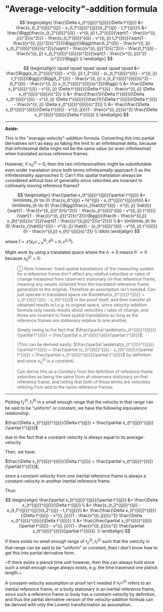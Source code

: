 # "Average-velocity"-addition formula

$$
\begin{align}
\frac{\Delta x_{t^{(j)}}^{(j)}}{\Delta t^{(j)}} &= \frac{x_{t_2^{(j)}}^{(j)} - x_{t_1^{(j)}}^{(j)}}{t_2^{(j)} - t_1^{(j)}}\\
&= \frac{\Bigg(\frac{x_{t_2^{(i)}}^{(i)} - v^{(i, j)} t_2^{(i)}}{\sqrt{1 - \frac{{v^{(i, j)}}^2}{c^2}}} - \frac{x_{t_1^{(i)}}^{(i)} - v^{(i, j)} t_1^{(i)}}{\sqrt{1 - \frac{{v^{(i, j)}}^2}{c^2}}}\Bigg)}{\Bigg(\frac{t_2^{(i)} - \frac{v^{(i, j)} x_{t_2^{(i)}}^{(i)}}{c^2}}{\sqrt{1 - \frac{{v^{(i, j)}}^2}{c^2}}} - \frac{t_1^{(i)} - \frac{v^{(i, j)} x_{t_1^{(i)}}^{(i)}}{c^2}}{\sqrt{1 - \frac{{v^{(i, j)}}^2}{c^2}}}\Bigg)} \\
\end{align}
$$

$$
\begin{align}
\quad \quad \quad \quad \quad \quad &= \frac{\Bigg(x_{t_2^{(i)}}^{(i)} - v^{(i, j)} t_2^{(i)} - (x_{t_1^{(i)}}^{(i)} - v^{(i, j)} t_1^{(i)})\Bigg)}{\Bigg(t_2^{(i)} - \frac{v^{(i, j)} x_{t_2^{(i)}}^{(i)}}{c^2} - (t_1^{(i)} - \frac{v^{(i, j)} x_{t_1^{(i)}}^{(i)}}{c^2})\Bigg)} \\
&= \frac{\Delta x_{t^{(i)}}^{(i)} - v^{(i, j)} \Delta t^{(i)}}{\Delta t^{(i)} - \frac{v^{(i, j)} \Delta x_{t^{(i)}}^{(i)}}{c^2}} \\
&= \frac{(\frac{1}{\Delta t^{(i)}})(\Delta x_{t^{(i)}}^{(i)} - v^{(i, j)} \Delta t^{(i)})}{(\frac{1}{\Delta t^{(i)}})(\Delta t^{(i)} - \frac{v^{(i, j)} \Delta x_{t^{(i)}}^{(i)}}{c^2})} \\
&= \frac{\frac{\Delta x_{t^{(i)}}^{(i)}}{\Delta t^{(i)}} - v^{(i, j)}}{1 - \frac{v^{(i, j)}}{c^2} \frac{\Delta x_{t^{(i)}}^{(i)}}{\Delta t^{(i)}}} \\
\end{align}
$$

---

**Aside:**

This is the "average-velocity"-addition formula. Converting this into partial derivatives isn't as easy as taking the limit to an infinitesimal delta, because that infinitesimal delta might not be the same value (or even infinitesimal) when translated across reference frames.

However, if $x_{0}^{(i)} = 0$, then the two infinitesimalities might be substitutable even under translation since both terms infinitesimally approach $0$ as the infinitesimality approaches $0$. Can't this spatial translation always be considered without loss of generality since velocities are invariant to collinearly moving reference frames?

$$
\begin{align}
\frac{\partial x_{t^{(j)}}^{(j)}}{\partial t^{(j)}} &= \lim\limits_{h \to 0} \frac{x_{t^{(j)} + h}^{(j)} - x_{t^{(j)}}^{(j)}}{h}\\
&= \lim\limits_{h \to 0} \frac{\Bigg(\frac{x_{\hat{t}}^{(i)} - v^{(i, j)} \hat{t}}{\sqrt{1 - \frac{{v^{(i, j)}}^2}{c^2}}} - \frac{x_{t^{(i)}}^{(i)} - v^{(i, j)} t^{(i)}}{\sqrt{1 - \frac{{v^{(i, j)}}^2}{c^2}}}\Bigg)}{\frac{h - \frac{v^{(i,j)} x_{h}^{(i)}}{c^2}}{\sqrt{1 - \frac{{v^{(i,j)}}^2}{c^2}}}} \\
&= \lim\limits_{h \to 0} \frac{x_{\hat{t}}^{(i)} - v^{(i, j)} \hat{t} - (x_{t^{(i)}}^{(i)} - v^{(i, j)} t^{(i)})}{h - \frac{v^{(i,j)} x_{h}^{(i)}}{c^2}} \\
\ldots
\end{align}
$$

where $\hat{t} = \mathcal{T}(x_{t^{(j)} + h}^{(j)}, t^{(j)} + h, v^{(i,j)})$.

Might work by using a translated space where the $h \to 0$ means $h' \to 0$ because $x_{0}^{(j)} = 0$:

> !&#x20DD; Note however: fixed spatial translations of the measuring system for a reference frame don't affect any relative velocities or rates of change measured from observers stationary on that reference frame, meaning any results obtained from the translated reference frame generalize to the original. Therefore an assumption isn't needed. Can just operate in translated space via $\widehat{x_{t^{(i)}}^{(i)}} = x_{t^{(i)}}^{(i)} - x_{0}^{(i)}$ in the proof itself, and then transfer all obtained results w.l.o.g. to original space, since velocity-addition formula only needs results about velocities / rates of change, and those are invariant to fixed spatial translations as long as the reference frames are stationary relative to one another.
>
> Simply owing to the fact that $\frac{\partial \widehat{x_{t^{(i)}}^{(i)}}}{\partial t^{(i)}} = \frac{\partial x_{t^{(i)}}^{(i)}}{\partial t^{(i)}}$.
>
> (This can be derived easily: $\frac{\partial \widehat{x_{t^{(i)}}^{(i)}}}{\partial t^{(i)}} = \frac{\partial (x_{t^{(i)}}^{(i)} - x_{0}^{(i)})}{\partial t^{(i)}} = \frac{\partial x_{t^{(i)}}^{(i)}}{\partial t^{(i)}}$ by definition and since $x_{0}^{(i)}$ is a constant).
>
> Can derive this as a Corollary from the definition of reference frame velocities as being the same from all observers stationary on that reference frame, and noting that both of those terms are velocities refering from and to the same reference frames.

---

Picking $t_2^{(j)}, t_1^{(j)}$ in a small enough range that the velocity in that range can be said to be "uniform" or constant, we have the following equivalence relationship:

$\frac{\Delta x_{t^{(j)}}^{(j)}}{\Delta t^{(j)}} = \frac{\partial x_{t^{(j)}}^{(j)}}{\partial t^{(j)}}$

due to the fact that a constant-velocity is always equal to its average-velocity.

Then, we have:

$\frac{\Delta x_{t^{(i)}}^{(i)}}{\Delta t^{(i)}} = \frac{\partial x_{t^{(i)}}^{(i)}}{\partial t^{(i)}}$,

since a constant-velocity from one inertial reference frame is always a constant-velocity in another inertial reference frame.

Thus:

$$
\begin{align}
\frac{\partial x_{t^{(j)}}^{(j)}}{\partial t^{(j)}} &= \frac{\Delta x_{t^{(j)}}^{(j)}}{\Delta t^{(j)}} \\
&= \frac{x_{t_2^{(j)}}^{(j)} - x_{t_1^{(j)}}^{(j)}}{t_2^{(j)} - t_1^{(j)}}\\
&= \frac{\frac{\Delta x_{t^{(i)}}^{(i)}}{\Delta t^{(i)}} - v^{(i, j)}}{1 - \frac{v^{(i, j)}}{c^2} \frac{\Delta x_{t^{(i)}}^{(i)}}{\Delta t^{(i)}}} \\
&= \frac{\frac{\partial x_{t^{(i)}}^{(i)}}{\partial t^{(i)}} - v^{(i, j)}}{1 - \frac{v^{(i, j)}}{c^2} \frac{\partial x_{t^{(i)}}^{(i)}}{\partial t^{(i)}}}. \\
\end{align}
$$

If there exists no small enough range of $t_2^{(j)}, t_1^{(j)}$ such that the velocity in that range can be said to be "uniform" or constant, then I don't know how to get this into partial derivative form.

~If there exists a planck time unit however, then this can always hold since such a small enough range always exists, e.g. the time traversed one planck length.~

A constant-velocity assumption or proof isn't needed if $x_{t^{(i)}}^{(i)}$ refers to an inertial reference frame, or a body stationary in an inertial reference frame, since such a reference frame or body has a constant-velocity by definition, and thus the partial derivative version of the velocity-addition formula can be derived with only the Lorentz transformation as assumption.


